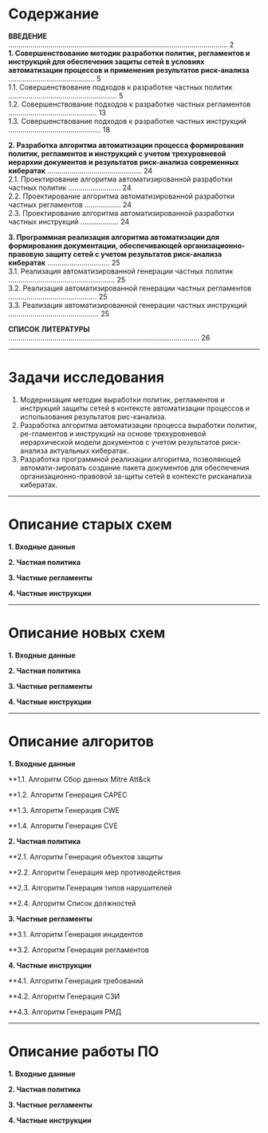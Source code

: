 # Содержание

**ВВЕДЕНИЕ** ............................................................................................................. 2  
**1. Совершенствование методик разработки политик, регламентов и инструкций для обеспечения защиты сетей в условиях автоматизации процессов и применения результатов риск-анализа** ........................................... 5  
1.1. Совершенствование подходов к разработке частных политик ...................................................... 5  
1.2. Совершенствование подходов к разработке частных регламентов ............................................ 13  
1.3. Совершенствование подходов к разработке частных инструкций .............................................. 18  

**2. Разработка алгоритма автоматизации процесса формирования политик, регламентов и инструкций с учетом трехуровневой иерархии документов и результатов риск-анализа современных кибератак** ............................................... 24  
2.1. Проектирование алгоритма автоматизированной разработки частных политик .......................... 24  
2.2. Проектирование алгоритма автоматизированной разработки частных регламентов .................. 24  
2.3. Проектирование алгоритма автоматизированной разработки частных инструкций ................... 24  

**3. Программная реализация алгоритма автоматизации для формирования документации, обеспечивающей организационно-правовую защиту сетей с учетом результатов риск-анализа кибератак** ............................... 25  
3.1. Реализация автоматизированной генерации частных политик ..................................................... 25  
3.2. Реализация автоматизированной генерации частных регламентов ............................................ 25  
3.3. Реализация автоматизированной генерации частных инструкций ............................................. 25  

**СПИСОК ЛИТЕРАТУРЫ** ............................................................................................... 26  

---
# Задачи исследования
1) Модернизация методик выработки политик, регламентов и инструкций защиты сетей в контексте автоматизации процессов и использования результатов рис-канализа.
2) Разработка алгоритма автоматизации процесса выработки политик, ре-гламентов и инструкций на основе трехуровневой иерархической модели документов с учетом результатов риск-анализа актуальных кибератак.
3) Разработка программной реализации алгоритма, позволяющей автомати-зировать создание пакета документов для обеспечения организационно-правовой за-щиты сетей в контексте рисканализа кибератак.
---
# Описание старых схем

**1. Входные данные**

**2. Частная политика**

**3. Частные регламенты**

**4. Частные инструкции**

---
# Описание новых схем

**1. Входные данные**

**2. Частная политика**

**3. Частные регламенты**

**4. Частные инструкции**

---
# Описание алгоритов

**1. Входные данные**

**1.1. Алгоритм Сбор данных Mitre Att&ck

**1.2. Алгоритм Генерация CAPEC

**1.3. Алгоритм Генерация CWE

**1.4. Алгоритм Генерация CVE

**2. Частная политика**

**2.1. Алгоритм Генерация объектов защиты

**2.2. Алгоритм Генерация мер противодействия

**2.3. Алгоритм Генерация типов нарушителей

**2.4. Алгоритм Список должностей

**3. Частные регламенты**

**3.1. Алгоритм Генерация инцидентов

**3.2. Алгоритм Генерация регламентов

**4. Частные инструкции**

**4.1. Алгоритм Генерация требований

**4.2. Алгоритм Генерация СЗИ

**4.3. Алгоритм Генерация РМД

---
# Описание работы ПО

**1. Входные данные**

**2. Частная политика**

**3. Частные регламенты**

**4. Частные инструкции**

